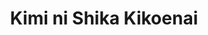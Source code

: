 --- 
title: "Kimi ni Shika Kikoenai"
publishdate: "2019-5-18T16:48:46+02:00"
src: "https://365manga.net/manga/kimi-ni-shika-kikoenai"
image: "https://data.365manga.net/images/thumbnails/19295-kimi-ni-shika-kikoenai.jpg"
description: "A timid schoolgirl who is isolated by everyone, doesn't own a cellphone because no one would call her anyway. So she imagines owning a cellphone in her head, but one day, there is a connection -- the phone rings, and someone is on the line! Note: Tsuzuki Setsuri also did a manga based on the same story. Note2: A movie for this manga was released in 2007, directed by Tatsuya…"
---